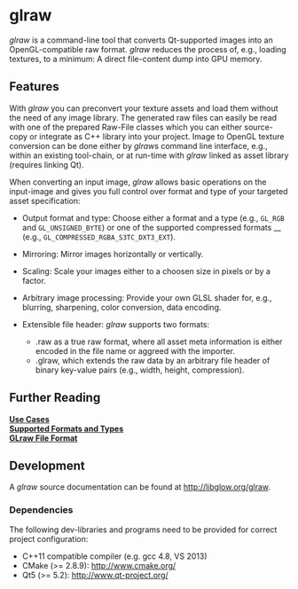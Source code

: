 # glraw

*glraw* is a command-line tool that converts Qt-supported images into an OpenGL-compatible raw format. *glraw* reduces the process of, e.g., loading textures, to a minimum: A direct file-content dump into GPU memory. 

## Features

With *glraw* you can preconvert your texture assets and load them without the need of any image library. The generated raw files can easily be read with one of the prepared Raw-File classes which you can either source-copy or integrate as C++ library into your project.
Image to OpenGL texture conversion can be done either by *glraw*s command line interface, e.g., within an existing tool-chain, or at run-time with *glraw* linked as asset library (requires linking Qt).

When converting an input image, *glraw* allows basic operations on the input-image and gives you full control over format and type of your targeted asset specification:

* Output format and type: Choose either a format and a type (e.g., `GL_RGB` and `GL_UNSIGNED_BYTE`) or one of the supported compressed formats __ (e.g., `GL_COMPRESSED_RGBA_S3TC_DXT3_EXT`).

* Mirroring: Mirror images horizontally or vertically.

* Scaling: Scale your images either to a choosen size in pixels or by a factor.

* Arbitrary image processing: Provide your own GLSL shader for, e.g., blurring, sharpening, color conversion, data encoding.

* Extensible file header: *glraw* supports two formats: 
  * .raw as a true raw format, where all asset meta information is either encoded in the file name or aggreed with the importer. 
  * .glraw, which extends the raw data by an arbitrary file header of binary key-value pairs (e.g., width, height, compression).

## Further Reading

__[Use Cases](https://github.com/hpicgs/glraw/wiki/Use-Cases)__  
__[Supported Formats and Types](https://github.com/hpicgs/glraw/wiki/Supported-Formats-and-Types)__  
__[GLraw File Format](https://github.com/hpicgs/glraw/wiki/GLRaw-File-Format)__  

## Development

A *glraw* source documentation can be found at http://libglow.org/glraw.

### Dependencies

The following dev-libraries and programs need to be provided for correct project configuration:

* C++11 compatible compiler (e.g. gcc 4.8, VS 2013)
* CMake (>= 2.8.9): http://www.cmake.org/
* Qt5 (>= 5.2): http://www.qt-project.org/
